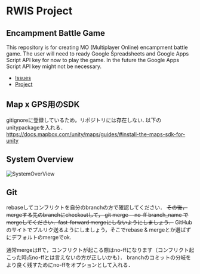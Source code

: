 # RWIS Project

## Encampment Battle Game

This repository is for creating MO (Multiplayer Online) encampment battle game.
The user will need to ready Google Spreadsheets and Google Apps Script API key for now to play the game.
In the future the Google Apps Script API key might not be necessary.


- [Issues](https://github.com/HoSuTa/RWIS_project/issues)
- [Project](https://github.com/HoSuTa/RWIS_project/projects/1)

## Map x GPS用のSDK
gitignoreに登録しているため，リポジトリには存在しない.
以下のunitypackageを入れる．
https://docs.mapbox.com/unity/maps/guides/#install-the-maps-sdk-for-unity

## System Overview

![SystemOverView](https://user-images.githubusercontent.com/63632758/146634311-9139eee5-5637-467b-b84a-431b32611f23.png)

## Git
rebaseしてコンフリクトを自分のbranchの方で確認してください．
~~その後，mergeする先のbranchにcheckoutして，
git merge --no-ff branch_name
でmergeしてください．fast-forward mergeにしないようにしましょう．~~
GitHubのサイトでプルリク送るようにしましょう，そこでrebase & mergeとか選ばずにデフォルトのmergeでok.

通常mergeはffで，コンフリクトが起こる際はno-ffになります（コンフリクト起こった時点no-ffとは言えないの方が正しいかも）．
branchのコミットの分岐をより良く残すためにno-ffをオプションとして入れる．
